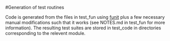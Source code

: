 #Generation of test routines

Code is generated from the files in test_fun using 
[funit](https://github.com/kleb/nasarb/tree/master/funit) plus a few necessary 
manual modifications such that it works (see NOTES.md in test_fun for more 
information). The resulting test suites are stored in test_code in directories 
corresponding to the relevent module.


